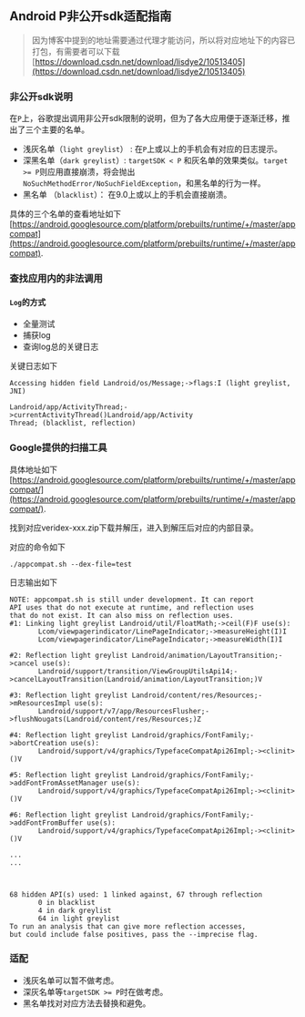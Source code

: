 ## Android P非公开sdk适配指南

> 因为博客中提到的地址需要通过代理才能访问，所以将对应地址下的内容已打包，有需要者可以下载[https://download.csdn.net/download/lisdye2/10513405](https://download.csdn.net/download/lisdye2/10513405)

### 非公开sdk说明

在`P`上，谷歌提出调用非公开sdk限制的说明，但为了各大应用便于逐渐迁移，推出了三个主要的名单。

- 浅灰名单（`light greylist`） : 在`P`上或以上的手机会有对应的日志提示。
- 深黑名单（`dark greylist`）: `targetSDK < P` 和灰名单的效果类似。`target >= P`则应用直接崩溃，将会抛出`NoSuchMethodError/NoSuchFieldException`，和黑名单的行为一样。
- 黑名单 （`blacklist`）： 在9.0上或以上的手机会直接崩溃。

具体的三个名单的查看地址如下[https://android.googlesource.com/platform/prebuilts/runtime/+/master/appcompat](https://android.googlesource.com/platform/prebuilts/runtime/+/master/appcompat).


### 查找应用内的非法调用

#### `Log`的方式

- 全量测试
- 捕获log
- 查询log总的关键日志

关键日志如下

```
Accessing hidden field Landroid/os/Message;->flags:I (light greylist, JNI)

Landroid/app/ActivityThread;->currentActivityThread()Landroid/app/Activity
Thread; (blacklist, reflection)
```

### Google提供的扫描工具

具体地址如下[https://android.googlesource.com/platform/prebuilts/runtime/+/master/appcompat/](https://android.googlesource.com/platform/prebuilts/runtime/+/master/appcompat/).

找到对应veridex-xxx.zip下载并解压，进入到解压后对应的内部目录。

对应的命令如下

```
./appcompat.sh --dex-file=test

```

日志输出如下

```
NOTE: appcompat.sh is still under development. It can report
API uses that do not execute at runtime, and reflection uses
that do not exist. It can also miss on reflection uses.
#1: Linking light greylist Landroid/util/FloatMath;->ceil(F)F use(s):
       Lcom/viewpagerindicator/LinePageIndicator;->measureHeight(I)I
       Lcom/viewpagerindicator/LinePageIndicator;->measureWidth(I)I

#2: Reflection light greylist Landroid/animation/LayoutTransition;->cancel use(s):
       Landroid/support/transition/ViewGroupUtilsApi14;->cancelLayoutTransition(Landroid/animation/LayoutTransition;)V

#3: Reflection light greylist Landroid/content/res/Resources;->mResourcesImpl use(s):
       Landroid/support/v7/app/ResourcesFlusher;->flushNougats(Landroid/content/res/Resources;)Z

#4: Reflection light greylist Landroid/graphics/FontFamily;->abortCreation use(s):
       Landroid/support/v4/graphics/TypefaceCompatApi26Impl;-><clinit>()V

#5: Reflection light greylist Landroid/graphics/FontFamily;->addFontFromAssetManager use(s):
       Landroid/support/v4/graphics/TypefaceCompatApi26Impl;-><clinit>()V

#6: Reflection light greylist Landroid/graphics/FontFamily;->addFontFromBuffer use(s):
       Landroid/support/v4/graphics/TypefaceCompatApi26Impl;-><clinit>()V

...
...



68 hidden API(s) used: 1 linked against, 67 through reflection
       0 in blacklist
       4 in dark greylist
       64 in light greylist
To run an analysis that can give more reflection accesses, 
but could include false positives, pass the --imprecise flag. 

```


### 适配

- 浅灰名单可以暂不做考虑。
- 深灰名单等`targetSDK >= P`时在做考虑。
- 黑名单找对对应方法去替换和避免。